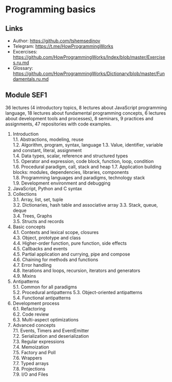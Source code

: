 # Programming basics

## Links

- Author: https://github.com/tshemsedinov
- Telegram: https://t.me/HowProgrammingWorks
- Excercises: https://github.com/HowProgrammingWorks/Index/blob/master/Exercises.ru.md
- Glossary: https://github.com/HowProgrammingWorks/Dictionary/blob/master/Fundamentals.ru.md

## Module SEF1

36 lectures (4 introductory topics, 8 lectures about JavaScript programming
language, 18 lectures about fundamental programming concepts, 6 lectures about
development tools and processes), 8 seminars, 9 practices and assignments, 47
repositories with code examples.

1. Introduction  
   1.1. Abstractions, modeling, reuse  
   1.2. Algorithm, program, syntax, language
   1.3. Value, identifier, variable and constant, literal, assignment    
   1.4. Data types, scalar, reference and structured types  
   1.5. Operator and expression, code block, function, loop, condition  
   1.6. Procedural paradigm, call, stack and heap
   1.7. Application building blocks: modules, dependencies, libraries, components  
   1.8. Programming languages and paradigms, technology stack  
   1.9. Development environment and debugging  
2. JavaScript, Python and C syntax  
3. Collections  
   3.1. Array, list, set, tuple  
   3.2. Dictionaries, hash table and associative array
   3.3. Stack, queue, deque  
   3.4. Trees, Graphs  
   3.5. Structs and records  
5. Basic concepts  
   4.1. Contexts and lexical scope, closures  
   4.3. Object, prototype and class  
   4.4. Higher-order function, pure function, side effects  
   4.5. Callbacks and events  
   4.5. Partial application and currying, pipe and compose  
   4.6. Chaining for methods and functions  
   4.7. Error handling  
   4.8. Iterations and loops, recursion, iterators and generators  
   4.9. Mixins  
6. Antipatterns  
   5.1. Common for all paradigms  
   5.2. Procedural antipatterns
   5.3. Object-oriented antipatterns  
   5.4. Functional antipatterns  
7. Development process  
   6.1. Refactoring  
   6.2. Code review  
   6.3. Multi-aspect optimizations  
8. Advanced concepts  
   7.1. Events, Timers and EventEmitter  
   7.2. Serialization and deserialization  
   7.3. Regular expressions  
   7.4. Memoization  
   7.5. Factory and Poll  
   7.6. Wrappers  
   7.7. Typed arrays  
   7.8. Projections  
   7.9. I/O and Files  
